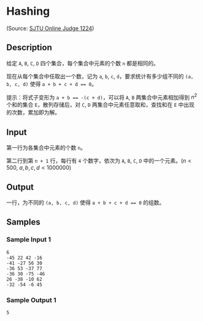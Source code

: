 # Hashing

(Source: [SJTU Online Judge 1224](https://acm.sjtu.edu.cn/OnlineJudge/problem/1224))

## Description
给定 `A`, `B`, `C`, `D` 四个集合，每个集合中元素的个数 `n` 都是相同的。

现在从每个集合中任取出一个数，记为 `a`, `b`, `c`, `d`，要求统计有多少组不同的 `(a, b, c, d)` 使得 `a + b + c + d == 0`。

提示：将式子变形为 `a + b == -(c + d)`，可以将 `A`, `B` 两集合中元素相加得到 $n^2$ 个和的集合 `E`，散列存储后，对 `C`, `D` 两集合中元素任意取和，查找和在 `E` 中出现的次数，累加即为解。

## Input
第一行为各集合中元素的个数 `n`。

第二行到第 `n + 1` 行，每行有 `4` 个数字，依次为 `A`, `B`, `C`, `D` 中的一个元素。($n < 500$, $a, b, c, d < 1000000$)

## Output
一行，为不同的 `(a, b, c, d)` 使得 `a + b + c + d == 0` 的组数。

## Samples
### Sample Input 1
```
6
-45 22 42 -16
-41 -27 56 30
-36 53 -37 77
-36 30 -75 -46
26 -38 -10 62
-32 -54 -6 45
```

### Sample Output 1
```
5
```